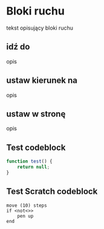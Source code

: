 # Bloki ruchu
tekst opisujący bloki ruchu

## idź do
opis

## ustaw kierunek na
opis

## ustaw w stronę
opis

## Test codeblock
```js
function test() {
	return null;
}
```

## Test Scratch codeblock
```scratch
move (10) steps
if <not<>>
	pen up
end
```